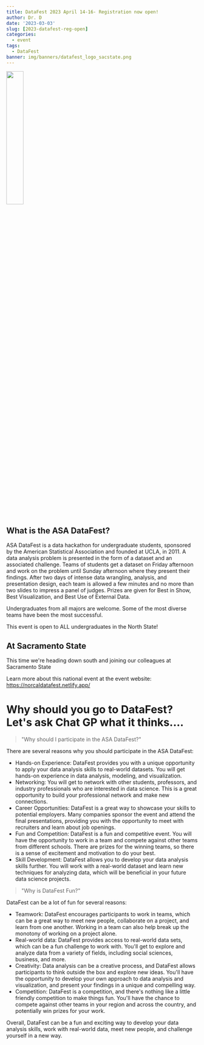 ```yaml
---
title: DataFest 2023 April 14-16- Registration now open!
author: Dr. D
date: '2023-03-03'
slug: [2023-datafest-reg-open]
categories:
  - event
tags:
  - DataFest
banner: img/banners/datafest_logo_sacstate.png
---
```



<a href="https://norcaldatafest.netlify.app//">
    <img src="img/banners/datafest_logo_sacstate.png" width="30%">
</a>

## What is the ASA DataFest?

ASA DataFest is a data hackathon for undergraduate students, sponsored by the American Statistical Association and founded at UCLA, in 2011. A data analysis problem is presented in the form of a dataset and an associated challenge. Teams of students get a dataset on Friday afternoon and work on the problem until Sunday afternoon where they present their findings. After two days of intense data wrangling, analysis, and presentation design, each team is allowed a few minutes and no more than two slides to impress a panel of judges. Prizes are given for Best in Show, Best Visualization, and Best Use of External Data.

Undergraduates from all majors are welcome. Some of the most diverse teams have been the most successful.

This event is open to ALL undergraduates in the North State!

## At Sacramento State

This time we're heading down south and joining our colleagues at Sacramento State

Learn more about this national event at the event website: <https://norcaldatafest.netlify.app/>

# Why should you go to DataFest? Let's ask Chat GP what it thinks....

> "Why should I participate in the ASA DataFest?"

There are several reasons why you should participate in the ASA DataFest:

-   Hands-on Experience: DataFest provides you with a unique opportunity to apply your data analysis skills to real-world datasets. You will get hands-on experience in data analysis, modeling, and visualization.
-   Networking: You will get to network with other students, professors, and industry professionals who are interested in data science. This is a great opportunity to build your professional network and make new connections.
-   Career Opportunities: DataFest is a great way to showcase your skills to potential employers. Many companies sponsor the event and attend the final presentations, providing you with the opportunity to meet with recruiters and learn about job openings.
-   Fun and Competition: DataFest is a fun and competitive event. You will have the opportunity to work in a team and compete against other teams from different schools. There are prizes for the winning teams, so there is a sense of excitement and motivation to do your best.
-   Skill Development: DataFest allows you to develop your data analysis skills further. You will work with a real-world dataset and learn new techniques for analyzing data, which will be beneficial in your future data science projects.

> "Why is DataFest Fun?"

DataFest can be a lot of fun for several reasons:

-   Teamwork: DataFest encourages participants to work in teams, which can be a great way to meet new people, collaborate on a project, and learn from one another. Working in a team can also help break up the monotony of working on a project alone.
-   Real-world data: DataFest provides access to real-world data sets, which can be a fun challenge to work with. You'll get to explore and analyze data from a variety of fields, including social sciences, business, and more.
-   Creativity: Data analysis can be a creative process, and DataFest allows participants to think outside the box and explore new ideas. You'll have the opportunity to develop your own approach to data analysis and visualization, and present your findings in a unique and compelling way.
-   Competition: DataFest is a competition, and there's nothing like a little friendly competition to make things fun. You'll have the chance to compete against other teams in your region and across the country, and potentially win prizes for your work.

Overall, DataFest can be a fun and exciting way to develop your data analysis skills, work with real-world data, meet new people, and challenge yourself in a new way.
